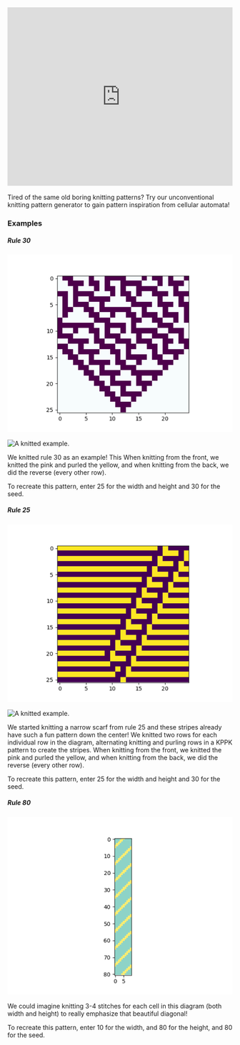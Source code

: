 <iframe height="400px" width="100%" src="https://replit.com/@kdmallen/blub?lite=1&outputonly=1" scrolling="no" frameborder="no" allowtransparency="true" allowfullscreen="true" sandbox="allow-forms allow-pointer-lock allow-popups allow-same-origin allow-scripts allow-modals"></iframe>

<div id="main_text">

Tired of the same old boring knitting patterns? Try our unconventional knitting pattern generator to gain pattern inspiration from cellular automata!


### Examples

##### Rule 30

![Rule 30, 25x25 stitches](/examples/rule30.png)

![A knitted example.](/examples/rule30knitted.png)

We knitted rule 30 as an example! This
When knitting from the front, we knitted the pink and purled the yellow, and when knitting from the back, we did the reverse (every other row).

To recreate this pattern, enter 25 for the width and height and 30 for the seed.

##### Rule 25

![Rule 30, 25x50 stitches](/examples/rule25.png)

![A knitted example.](/examples/rule25knitted.png)

We started knitting a narrow scarf from rule 25 and these stripes already have such a fun pattern down the center!
We knitted two rows for each individual row in the diagram, alternating knitting and purling rows in a KPPK pattern to create the stripes.
When knitting from the front, we knitted the pink and purled the yellow, and when knitting from the back, we did the reverse (every other row).

To recreate this pattern, enter 25 for the width and height and 30 for the seed.



##### Rule 80

![Rule 30, 10x80 size](/examples/rule80.png)

We could imagine knitting 3-4 stitches for each cell in this diagram (both width and height) to really emphasize that beautiful diagonal!

To recreate this pattern, enter 10 for the width, and 80 for the height, and 80 for the seed.

</div>
